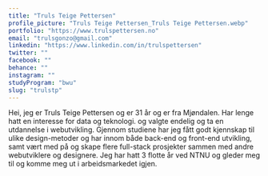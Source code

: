 ```yaml
---
title: "Truls Teige Pettersen"
profile_picture: "Truls Teige Pettersen_Truls Teige Pettersen.webp"
portfolio: "https://www.trulspettersen.no"
email: "trulsgonzo@gmail.com"
linkedin: "https://www.linkedin.com/in/trulspettersen"
twitter: ""
facebook: ""
behance: ""
instagram: ""
studyProgram: "bwu"
slug: "trulstp"
---
```


Hei, jeg er Truls Teige Pettersen og er 31 år og er fra Mjøndalen. Har lenge hatt en interesse for data og teknologi. og valgte endelig og ta en utdannelse i webutvikling. Gjennom studiene har jeg fått godt kjennskap til ulike design-metoder og har innom både back-end og front-end utvikling, samt vært med på og skape flere full-stack prosjekter sammen med andre webutviklere og designere. Jeg har hatt 3 flotte år ved NTNU og gleder meg til og komme meg ut i arbeidsmarkedet igjen.
